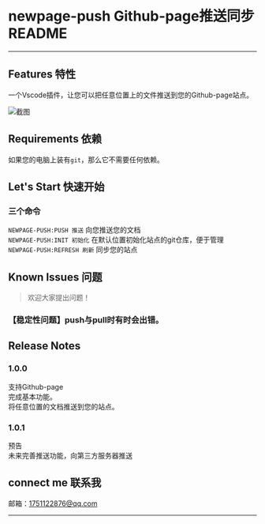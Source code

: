 # newpage-push Github-page推送同步 README
---
## Features 特性

一个Vscode插件，让您可以把任意位置上的文件推送到您的Github-page站点。    
 
![截图](https://pcsdata.baidu.com/thumbnail/bce482881o6eaf8069129e9f1cc29997?fid=3125802318-16051585-64380708584236&rt=pr&sign=FDTAER-yUdy3dSFZ0SVxtzShv1zcMqd-VrmRHr31VMt9JDiUVeuNk2vZEh4%3D&expires=2h&chkv=0&chkbd=0&chkpc=&dp-logid=9137752933706920594&dp-callid=0&time=1649235600&bus_no=26&size=c1600_u1600&quality=100&vuk=-&ft=video)

## Requirements 依赖

如果您的电脑上装有`git`，那么它不需要任何依赖。

## Let's Start 快速开始  

### 三个命令    
`NEWPAGE-PUSH:PUSH 推送` 向您推送您的文档     
`NEWPAGE-PUSH:INIT 初始化` 在默认位置初始化站点的git仓库，便于管理     
`NEWPAGE-PUSH:REFRESH 刷新` 同步您的站点   

## Known Issues 问题

> 欢迎大家提出问题！  

### 【稳定性问题】push与pull时有时会出错。    

## Release Notes

### 1.0.0  

支持Github-page    
完成基本功能。   
将任意位置的文档推送到您的站点。   

### 1.0.1
预告  
未来完善推送功能，向第三方服务器推送    

## connect me 联系我  

邮箱：1751122876@qq.com

---

